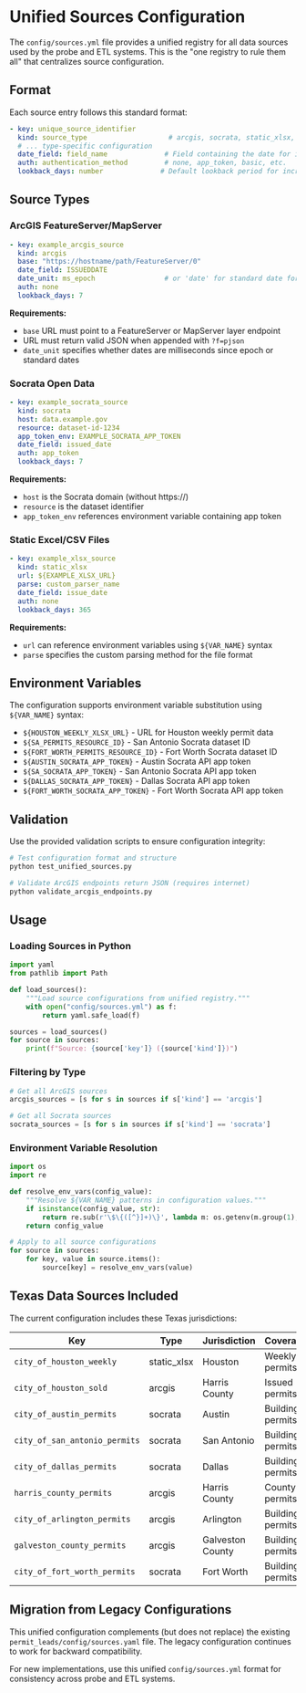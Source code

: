 # Unified Sources Configuration

The `config/sources.yml` file provides a unified registry for all data sources used by the probe and ETL systems. This is the "one registry to rule them all" that centralizes source configuration.

## Format

Each source entry follows this standard format:

```yaml
- key: unique_source_identifier
  kind: source_type                    # arcgis, socrata, static_xlsx, etc.
  # ... type-specific configuration
  date_field: field_name              # Field containing the date for incremental queries
  auth: authentication_method         # none, app_token, basic, etc.
  lookback_days: number              # Default lookback period for incremental queries
```

## Source Types

### ArcGIS FeatureServer/MapServer

```yaml
- key: example_arcgis_source
  kind: arcgis
  base: "https://hostname/path/FeatureServer/0"
  date_field: ISSUEDDATE
  date_unit: ms_epoch                 # or 'date' for standard date format
  auth: none
  lookback_days: 7
```

**Requirements:**
- `base` URL must point to a FeatureServer or MapServer layer endpoint
- URL must return valid JSON when appended with `?f=pjson`
- `date_unit` specifies whether dates are milliseconds since epoch or standard dates

### Socrata Open Data

```yaml
- key: example_socrata_source
  kind: socrata
  host: data.example.gov
  resource: dataset-id-1234
  app_token_env: EXAMPLE_SOCRATA_APP_TOKEN
  date_field: issued_date
  auth: app_token
  lookback_days: 7
```

**Requirements:**
- `host` is the Socrata domain (without https://)
- `resource` is the dataset identifier
- `app_token_env` references environment variable containing app token

### Static Excel/CSV Files

```yaml
- key: example_xlsx_source
  kind: static_xlsx
  url: ${EXAMPLE_XLSX_URL}
  parse: custom_parser_name
  date_field: issue_date
  auth: none
  lookback_days: 365
```

**Requirements:**
- `url` can reference environment variables using `${VAR_NAME}` syntax
- `parse` specifies the custom parsing method for the file format

## Environment Variables

The configuration supports environment variable substitution using `${VAR_NAME}` syntax:

- `${HOUSTON_WEEKLY_XLSX_URL}` - URL for Houston weekly permit data
- `${SA_PERMITS_RESOURCE_ID}` - San Antonio Socrata dataset ID
- `${FORT_WORTH_PERMITS_RESOURCE_ID}` - Fort Worth Socrata dataset ID
- `${AUSTIN_SOCRATA_APP_TOKEN}` - Austin Socrata API app token
- `${SA_SOCRATA_APP_TOKEN}` - San Antonio Socrata API app token
- `${DALLAS_SOCRATA_APP_TOKEN}` - Dallas Socrata API app token
- `${FORT_WORTH_SOCRATA_APP_TOKEN}` - Fort Worth Socrata API app token

## Validation

Use the provided validation scripts to ensure configuration integrity:

```bash
# Test configuration format and structure
python test_unified_sources.py

# Validate ArcGIS endpoints return JSON (requires internet)
python validate_arcgis_endpoints.py
```

## Usage

### Loading Sources in Python

```python
import yaml
from pathlib import Path

def load_sources():
    """Load source configurations from unified registry."""
    with open("config/sources.yml") as f:
        return yaml.safe_load(f)

sources = load_sources()
for source in sources:
    print(f"Source: {source['key']} ({source['kind']})")
```

### Filtering by Type

```python
# Get all ArcGIS sources
arcgis_sources = [s for s in sources if s['kind'] == 'arcgis']

# Get all Socrata sources  
socrata_sources = [s for s in sources if s['kind'] == 'socrata']
```

### Environment Variable Resolution

```python
import os
import re

def resolve_env_vars(config_value):
    """Resolve ${VAR_NAME} patterns in configuration values."""
    if isinstance(config_value, str):
        return re.sub(r'\$\{([^}]+)\}', lambda m: os.getenv(m.group(1), ''), config_value)
    return config_value

# Apply to all source configurations
for source in sources:
    for key, value in source.items():
        source[key] = resolve_env_vars(value)
```

## Texas Data Sources Included

The current configuration includes these Texas jurisdictions:

| Key | Type | Jurisdiction | Coverage |
|-----|------|-------------|----------|
| `city_of_houston_weekly` | static_xlsx | Houston | Weekly permits |
| `city_of_houston_sold` | arcgis | Harris County | Issued permits |  
| `city_of_austin_permits` | socrata | Austin | Building permits |
| `city_of_san_antonio_permits` | socrata | San Antonio | Building permits |
| `city_of_dallas_permits` | socrata | Dallas | Building permits |
| `harris_county_permits` | arcgis | Harris County | County permits |
| `city_of_arlington_permits` | arcgis | Arlington | Building permits |
| `galveston_county_permits` | arcgis | Galveston County | Building permits |
| `city_of_fort_worth_permits` | socrata | Fort Worth | Building permits |

## Migration from Legacy Configurations

This unified configuration complements (but does not replace) the existing `permit_leads/config/sources.yaml` file. The legacy configuration continues to work for backward compatibility.

For new implementations, use this unified `config/sources.yml` format for consistency across probe and ETL systems.